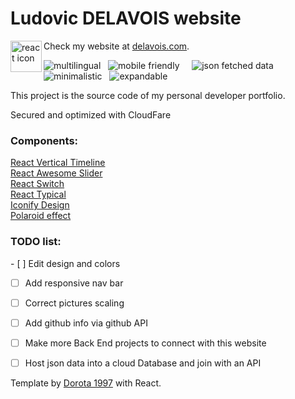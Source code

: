 <h1>Ludovic DELAVOIS website</h1>
<img align="left" src="https://github.com/leungwensen/svg-icon/blob/master/dist/svg/logos/react.svg" height="50" alt="react icon"/>

Check my website at <a href="https://delavois.com">delavois.com</a>.

<img src="https://img.shields.io/badge/-multilingual-blue" alt="multilingual"/> &nbsp; <img src="https://img.shields.io/badge/-mobile friendly-blue" alt="mobile friendly"/> &nbsp;  &nbsp; <img src="https://img.shields.io/badge/-json fetched data-blue" alt="json fetched data"/> &nbsp; <img src="https://img.shields.io/badge/-minimalistic-blue" alt="minimalistic"/> &nbsp; <img src="https://img.shields.io/badge/-expandable-blue" alt="expandable"/>

This project is the source code of my personal developer portfolio.

Secured and optimized with CloudFare

<h3>Components: </h3>

<a href="https://github.com/stephane-monnot/react-vertical-timeline">React Vertical Timeline</a> <br/>
<a href="https://github.com/rcaferati/react-awesome-slider">React Awesome Slider</a> <br/>
<a href="https://github.com/markusenglund/react-switch">React Switch</a> <br/>
<a href="https://github.com/catalinmiron/react-typical">React Typical</a> <br/>
<a href="https://iconify.design/icon-sets/?query=angular">Iconify Design</a> <br/>
<a href="https://www.w3docs.com/snippets/css/how-to-create-polaroid-image-with-css.html#">Polaroid effect</a> <br/>
<!-- <a href="https://tholman.com/github-corners/">GitHub Ref Corner</a> -->

<h3>TODO list:</h3>
- [ ] Edit design and colors

- [ ] Add responsive nav bar

- [ ] Correct pictures scaling

- [ ] Add github info via github API

- [ ] Make more Back End projects to connect with this website

- [ ] Host json data into a cloud Database and join with an API





Template by <a href="https://dorota1997.github.io/react-frontend-dev-portfolio">Dorota 1997</a> with React.
